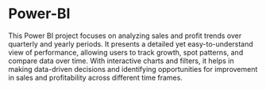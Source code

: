# Power-BI
This Power BI project focuses on analyzing sales and profit trends over quarterly and yearly periods. It presents a detailed yet easy-to-understand view of performance, allowing users to track growth, spot patterns, and compare data over time. With interactive charts and filters, it helps in making data-driven decisions and identifying opportunities for improvement in sales and profitability across different time frames.
